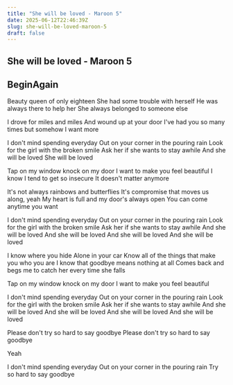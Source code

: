 ```yaml
---
title: "She will be loved - Maroon 5"
date: 2025-06-12T22:46:39Z
slug: she-will-be-loved-maroon-5
draft: false
---
```


## She will be loved - Maroon 5

## BeginAgain

Beauty queen of only eighteen
She had some trouble with herself
He was always there to help her
She always belonged to someone else

I drove for miles and miles
And wound up at your door
I've had you so many times but somehow
I want more

I don't mind spending everyday
Out on your corner in the pouring rain
Look for the girl with the broken smile
Ask her if she wants to stay awhile
And she will be loved
She will be loved

Tap on my window knock on my door
I want to make you feel beautiful
I know I tend to get so insecure
It doesn't matter anymore

It's not always rainbows and butterflies
It's compromise that moves us along, yeah
My heart is full and my door's always open
You can come anytime you want

I don't mind spending everyday
Out on your corner in the pouring rain
Look for the girl with the broken smile
Ask her if she wants to stay awhile
And she will be loved
And she will be loved
And she will be loved
And she will be loved

I know where you hide
Alone in your car
Know all of the things that make you who you are
I know that goodbye means nothing at all
Comes back and begs me to catch her every time she falls

Tap on my window knock on my door
I want to make you feel beautiful

I don't mind spending everyday
Out on your corner in the pouring rain
Look for the girl with the broken smile
Ask her if she wants to stay awhile
And she will be loved
And she will be loved
And she will be loved
And she will be loved

Please don't try so hard to say goodbye
Please don't try so hard to say goodbye

Yeah

I don't mind spending everyday
Out on your corner in the pouring rain
Try so hard to say goodbye